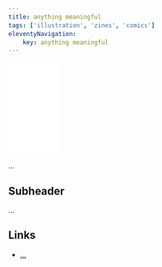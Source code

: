 ```yaml
---
title: anything meaningful
tags: ['illustration', 'zines', 'comics']
eleventyNavigation:
	key: anything meaningful
---
```


![image](/img/Emblem_White_100px.png)

...

## Subheader

...

## Links
- [...]()